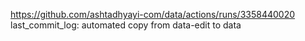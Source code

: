https://github.com/ashtadhyayi-com/data/actions/runs/3358440020
last_commit_log: automated copy from data-edit to data